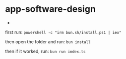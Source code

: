 # app-software-design
-
first run:
```powershell -c "irm bun.sh/install.ps1 | iex"```

then open the folder and run:
```bun install```

then if it worked, run:
```bun run index.ts```
